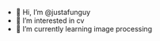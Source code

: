 - 👋 Hi, I’m @justafunguy
- 👀 I’m interested in cv
- 🌱 I’m currently learning image processing
<!---
justafunguy/justafunguy is a ✨ special ✨ repository because its `README.md` (this file) appears on your GitHub profile.
You can click the Preview link to take a look at your changes.
--->
